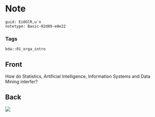 # Note
```
guid: EiOGlR,u`n
notetype: Basic-02d89-e0e22
```

### Tags
```
bda::01_orga_intro
```

## Front
How do Statistics, Artificial Intelligence, Information Systems and Data Mining interfer?

## Back
<img src="paste-fe6920a6435e4e9b4cddd6320e7b71a480df66fe.jpg">
